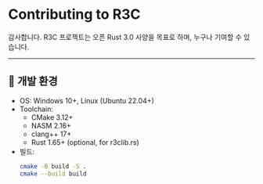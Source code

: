 # Contributing to R3C

감사합니다. R3C 프로젝트는 오픈 Rust 3.0 사양을 목표로 하며, 누구나 기여할 수 있습니다.

---

## 🔧 개발 환경
- OS: Windows 10+, Linux (Ubuntu 22.04+)
- Toolchain:
  - CMake 3.12+
  - NASM 2.16+
  - clang++ 17+
  - Rust 1.65+ (optional, for r3clib.rs)
- 빌드:
  ```bash
  cmake -B build -S .
  cmake --build build
